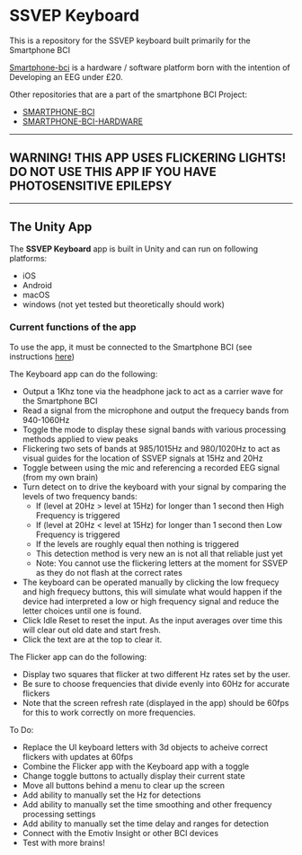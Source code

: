 # SSVEP Keyboard

This is a repository for the SSVEP keyboard built primarily for the Smartphone BCI

[Smartphone-bci](https://jmanart.github.io/smartphone-bci-hardware) is a hardware / software platform born with the intention of Developing an EEG under £20.

Other repositories that are a part of the smartphone BCI Project:

* [SMARTPHONE-BCI](https://github.com/capitancambio/smartphone-bci)
* [SMARTPHONE-BCI-HARDWARE](https://github.com/jmanart/smartphone-bci-hardware)

---------------------------------------------------------------------------------------------------------------------------------------------------------

**WARNING! THIS APP USES FLICKERING LIGHTS! DO NOT USE THIS APP IF YOU HAVE PHOTOSENSITIVE EPILEPSY**
---------------------------------------------------------------------------------------------------

---------------------------------------------------------------------------------------------------------------------------------------------------------

## The Unity App

The **SSVEP Keyboard** app is built in Unity and can run on following platforms:

- iOS
- Android
- macOS
- windows (not yet tested but theoretically should work)

### Current functions of the app

To use the app, it must be connected to the Smartphone BCI (see instructions [here](https://jmanart.github.io/smartphone-bci-hardware))

The Keyboard app can do the following:

- Output a 1Khz tone via the headphone jack to act as a carrier wave for the Smartphone BCI
- Read a signal from the microphone and output the frequecy bands from 940-1060Hz
- Toggle the mode to display these signal bands with various processing methods applied to view peaks
- Flickering two sets of bands at 985/1015Hz and 980/1020Hz to act as visual guides for the location of SSVEP signals at 15Hz and 20Hz
- Toggle between using the mic and referencing a recorded EEG signal (from my own brain)
- Turn detect on to drive the keyboard with your signal by comparing the levels of two frequency bands:
  - If (level at 20Hz > level at 15Hz) for longer than 1 second then High Frequency is triggered
  - If (level at 20Hz < level at 15Hz) for longer than 1 second then Low Frequency is triggered
  - If the levels are roughly equal then nothing is triggered
  - This detection method is very new an is not all that reliable just yet
  - Note: You cannot use the flickering letters at the moment for SSVEP as they do not flash at the correct rates
- The keyboard can be operated manually by clicking the low frequecy and high frequecy buttons, this will simulate what would happen if the device had interpreted a low or high frequency signal and reduce the letter choices until one is found.
- Click Idle Reset to reset the input. As the input averages over time this will clear out old date and start fresh.
- Click the text are at the top to clear it.

The Flicker app can do the following:

- Display two squares that flicker at two different Hz rates set by the user.
- Be sure to choose frequencies that divide evenly into 60Hz for accurate flickers
- Note that the screen refresh rate (displayed in the app) should be 60fps for this to work correctly on more frequencies.

To Do:

- Replace the UI keyboard letters with 3d objects to acheive correct flickers with updates at 60fps
- Combine the Flicker app with the Keyboard app with a toggle
- Change toggle buttons to actually display their current state
- Move all buttons behind a menu to clear up the screen
- Add ability to manually set the Hz for detections
- Add ability to manually set the time smoothing and other frequency processing settings
- Add ability to manually set the time delay and ranges for detection
- Connect with the Emotiv Insight or other BCI devices
- Test with more brains!